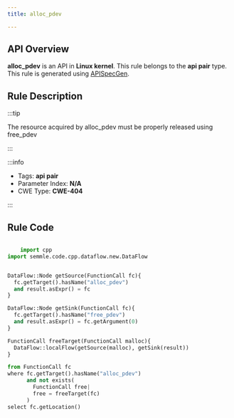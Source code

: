 ```yaml
---
title: alloc_pdev

---
```



## API Overview
**alloc_pdev** is an API in **Linux kernel**. This rule belongs to the **api pair** type. This rule is generated using [APISpecGen](../../tools/APISpecGen).
## Rule Description

:::tip

The resource acquired by alloc_pdev must be properly released using free_pdev

:::

:::info

- Tags: **api pair**
- Parameter Index: **N/A**
- CWE Type: **CWE-404**

:::

## Rule Code
```python

    import cpp
import semmle.code.cpp.dataflow.new.DataFlow


DataFlow::Node getSource(FunctionCall fc){
  fc.getTarget().hasName("alloc_pdev")
  and result.asExpr() = fc
}

DataFlow::Node getSink(FunctionCall fc){
  fc.getTarget().hasName("free_pdev")
  and result.asExpr() = fc.getArgument(0)
}

FunctionCall freeTarget(FunctionCall malloc){
  DataFlow::localFlow(getSource(malloc), getSink(result))
}

from FunctionCall fc
where fc.getTarget().hasName("alloc_pdev")
      and not exists(
        FunctionCall free| 
        free = freeTarget(fc)
      )
select fc.getLocation()

    
```